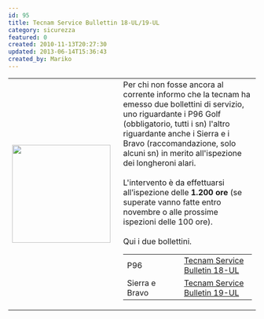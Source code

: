 ```yaml
---
id: 95
title: Tecnam Service Bullettin 18-UL/19-UL
category: sicurezza
featured: 0
created: 2010-11-13T20:27:30
updated: 2013-06-14T15:36:43
created_by: Mariko
---
```

<table border="0">
 <tbody>
  <tr>
   <td>
    <img border="0" src="images/stories/logo-Tecnam.gif" style="float: left; padding-right: 10px;" width="200"/>
   </td>
   <td>
    Per chi non fosse ancora al corrente informo che la tecnam ha emesso due bollettini di servizio, uno riguardante i P96 Golf (obbligatorio, tutti i sn) l'altro riguardante anche i Sierra e i Bravo (raccomandazione, solo alcuni sn) in merito all'ispezione dei longheroni alari.
    <br/>
    <br/>
    L'intervento è da effettuarsi all’ispezione delle
    <strong>
     1.200 ore
    </strong>
    (se superate vanno fatte entro novembre o alle prossime ispezioni delle 100 ore).
    <br/>
    <br/>
    Qui i due bollettini.
    <table border="0">
     <tbody>
      <tr>
       <td width="100">
        P96
       </td>
       <td>
        <a href="download/doc_download/28-service-bulletin-18-ul">
         Tecnam Service Bulletin 18-UL
        </a>
       </td>
      </tr>
      <tr>
       <td>
        Sierra e Bravo
       </td>
       <td>
        <a href="download/doc_download/29-service-bulletin-19-ul">
         Tecnam Service Bulletin 19-UL
        </a>
       </td>
      </tr>
     </tbody>
    </table>
   </td>
  </tr>
 </tbody>
</table>
